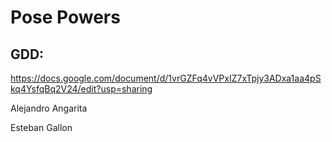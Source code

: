 # Pose Powers

## GDD:
https://docs.google.com/document/d/1vrGZFq4vVPxIZ7xTpjy3ADxa1aa4pSkq4YsfqBq2V24/edit?usp=sharing



Alejandro Angarita


Esteban Gallon
